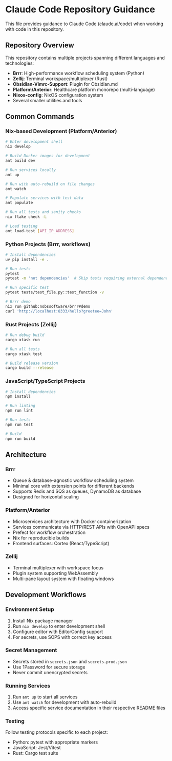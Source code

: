 # Claude Code Repository Guidance

This file provides guidance to Claude Code (claude.ai/code) when working with code in this repository.

## Repository Overview

This repository contains multiple projects spanning different languages and technologies:

- **Brrr**: High-performance workflow scheduling system (Python)
- **Zellij**: Terminal workspace/multiplexer (Rust)
- **Obsidian-Vimrc-Support**: Plugin for Obsidian.md
- **Platform/Anterior**: Healthcare platform monorepo (multi-language)
- **Nixos-config**: NixOS configuration system
- Several smaller utilities and tools

## Common Commands

### Nix-based Development (Platform/Anterior)

```bash
# Enter development shell
nix develop

# Build Docker images for development
ant build dev

# Run services locally
ant up

# Run with auto-rebuild on file changes
ant watch

# Populate services with test data
ant populate

# Run all tests and sanity checks
nix flake check -L

# Load testing
ant load-test [API_IP_ADDRESS]
```

### Python Projects (Brrr, workflows)

```bash
# Install dependencies
uv pip install -e .

# Run tests
pytest
pytest -m 'not dependencies'  # Skip tests requiring external dependencies

# Run specific test
pytest tests/test_file.py::test_function -v

# Brrr demo
nix run github:nobssoftware/brrr#demo
curl 'http://localhost:8333/hello?greetee=John'
```

### Rust Projects (Zellij)

```bash
# Run debug build
cargo xtask run

# Run all tests
cargo xtask test

# Build release version
cargo build --release
```

### JavaScript/TypeScript Projects

```bash
# Install dependencies
npm install

# Run linting
npm run lint

# Run tests
npm run test

# Build
npm run build
```

## Architecture

### Brrr

- Queue & database-agnostic workflow scheduling system
- Minimal core with extension points for different backends
- Supports Redis and SQS as queues, DynamoDB as database
- Designed for horizontal scaling

### Platform/Anterior

- Microservices architecture with Docker containerization
- Services communicate via HTTP/REST APIs with OpenAPI specs
- Prefect for workflow orchestration
- Nix for reproducible builds
- Frontend surfaces: Cortex (React/TypeScript)

### Zellij

- Terminal multiplexer with workspace focus
- Plugin system supporting WebAssembly
- Multi-pane layout system with floating windows

## Development Workflows

### Environment Setup

1. Install Nix package manager
2. Run `nix develop` to enter development shell
3. Configure editor with EditorConfig support
4. For secrets, use SOPS with correct key access

### Secret Management

- Secrets stored in `secrets.json` and `secrets.prod.json`
- Use 1Password for secure storage
- Never commit unencrypted secrets

### Running Services

1. Run `ant up` to start all services
2. Use `ant watch` for development with auto-rebuild
3. Access specific service documentation in their respective README files

### Testing

Follow testing protocols specific to each project:
- Python: pytest with appropriate markers
- JavaScript: Jest/Vitest
- Rust: Cargo test suite